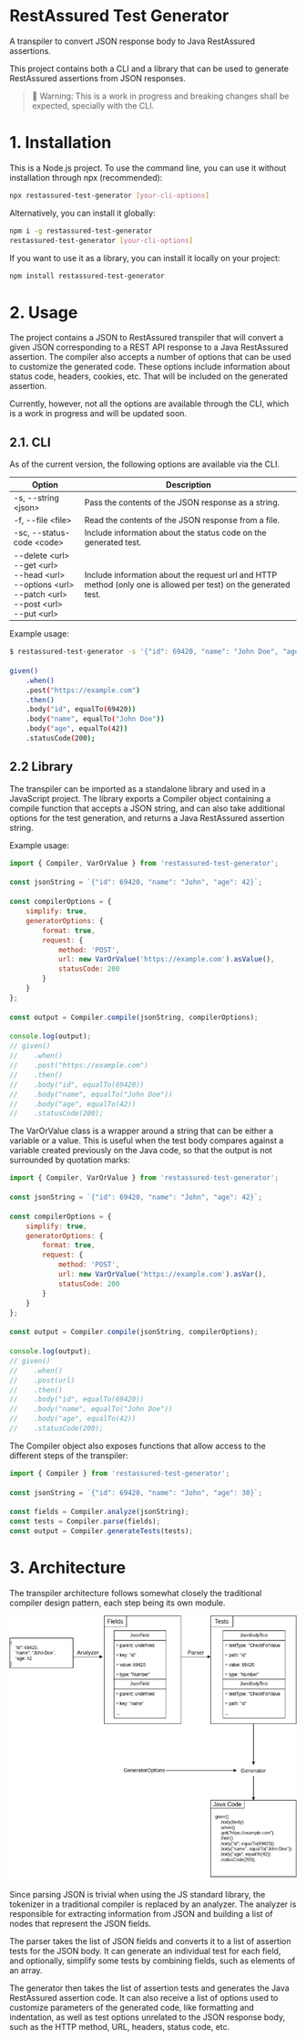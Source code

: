 # RestAssured Test Generator

A transpiler to convert JSON response body to Java RestAssured assertions.

This project contains both a CLI and a library that can be used to generate RestAssured assertions from JSON responses. 

> 🚧 Warning: This is a work in progress and breaking changes shall be expected, specially with the CLI.


# 1. Installation

This is a Node.js project. To use the command line, you can use it without installation through npx (recommended):

```sh
npx restassured-test-generator [your-cli-options]
```
Alternatively, you can install it globally:

```sh
npm i -g restassured-test-generator
restassured-test-generator [your-cli-options]
```

If you want to use it as a library, you can install it locally on your project:
```sh
npm install restassured-test-generator
```

# 2. Usage

The project contains a JSON to RestAssured transpiler that will convert a given JSON corresponding to a REST API response to a Java RestAssured assertion. The compiler also accepts a number of options that can be used to customize the generated code. These options include information about status code, headers, cookies, etc. That will be included on the generated assertion.

Currently, however, not all the options are available through the CLI, which is a work in progress and will be updated soon.

## 2.1. CLI

As of the current version, the following options are available via the CLI.

<table>
<thead>
    <tr>
        <th> Option </th>
        <th> Description </th>
    </tr>
</thead>
<tbody>
    <tr>
        <td> -s, --string &lt;json&gt;</td>
        <td> Pass the contents of the JSON response as a string.</td>
    </tr>
    <tr>
        <td> -f, --file &lt;file&gt;</td>
        <td> Read the contents of the JSON response from a file.</td>
    </tr>
    <tr>
        <td> -sc, --status-code &lt;code&gt; </td>
        <td> Include information about the status code on the generated test.</td>
    </tr>
    <tr>
        <td> 
            --delete &lt;url&gt; <br> 
            --get &lt;url&gt; <br/> 
            --head &lt;url&gt; <br/> 
            --options &lt;url&gt; <br/>
            --patch &lt;url&gt; <br/>
            --post &lt;url&gt; <br/>
            --put &lt;url&gt; <br/> 
        </td>
        <td>Include information about the request url and HTTP method (only one is allowed per test) on the generated test.</td>
    </tr>
</tbody>
</table>

Example usage:

```sh
$ restassured-test-generator -s '{"id": 69420, "name": "John Doe", "age": 42}' -sc 200 --post https://example.com

given()
    .when()
    .post("https://example.com")
    .then()
    .body("id", equalTo(69420))
    .body("name", equalTo("John Doe"))
    .body("age", equalTo(42))
    .statusCode(200);
```

## 2.2 Library

The transpiler can be imported as a standalone library and used in a JavaScript project. The library exports a Compiler object containing a compile function that accepts a JSON string, and can also take additional options for the test generation, and returns a Java RestAssured assertion string.

Example usage:
```js
import { Compiler, VarOrValue } from 'restassured-test-generator';

const jsonString = `{"id": 69420, "name": "John", "age": 42}`;

const compilerOptions = {
    simplify: true,
    generatorOptions: {
        format: true,
        request: {
            method: 'POST',
            url: new VarOrValue('https://example.com').asValue(),
            statusCode: 200
        }
    }
};

const output = Compiler.compile(jsonString, compilerOptions);

console.log(output);
// given()
//    .when()
//    .post("https://example.com")
//    .then()
//    .body("id", equalTo(69420))
//    .body("name", equalTo("John Doe"))
//    .body("age", equalTo(42))
//    .statusCode(200);
```

The VarOrValue class is a wrapper around a string that can be either a variable or a value. This is useful when the test body compares against a variable created previously on the Java code, so that the output is not surrounded by quotation marks:

```js
import { Compiler, VarOrValue } from 'restassured-test-generator';

const jsonString = `{"id": 69420, "name": "John", "age": 42}`;

const compilerOptions = {
    simplify: true,
    generatorOptions: {
        format: true,
        request: {
            method: 'POST',
            url: new VarOrValue('https://example.com').asVar(),
            statusCode: 200
        }
    }
};

const output = Compiler.compile(jsonString, compilerOptions);

console.log(output);
// given()
//    .when()
//    .post(url)
//    .then()
//    .body("id", equalTo(69420))
//    .body("name", equalTo("John Doe"))
//    .body("age", equalTo(42))
//    .statusCode(200);

```

The Compiler object also exposes functions that allow access to the different steps of the transpiler:

```js
import { Compiler } from 'restassured-test-generator';

const jsonString = `{"id": 69420, "name": "John", "age": 30}`;

const fields = Compiler.analyze(jsonString);
const tests = Compiler.parse(fields);
const output = Compiler.generateTests(tests);
```
# 3. Architecture

The transpiler architecture follows somewhat closely the traditional compiler design pattern, each step being its own module.

![The compiler pipeline with analyzer, parser and code generator](assets/compiler_architecture.png "Internal architecture of the compiler")

Since parsing JSON is trivial when using the JS standard library, the tokenizer in a traditional compiler is replaced by an analyzer. The analyzer is responsible for extracting information from JSON and building a list of nodes that represent the JSON fields.

The parser takes the list of JSON fields and converts it to a list of assertion tests for the JSON body. It can generate an individual test for each field, and optionally, simplify some tests by combining fields, such as elements of an array.

The generator then takes the list of assertion tests and generates the Java RestAssured assertion code. It can also receive a list of options used to customize parameters of the generated code, like formatting and indentation, as well as test options unrelated to the JSON response body, such as the HTTP method, URL, headers, status code, etc.
